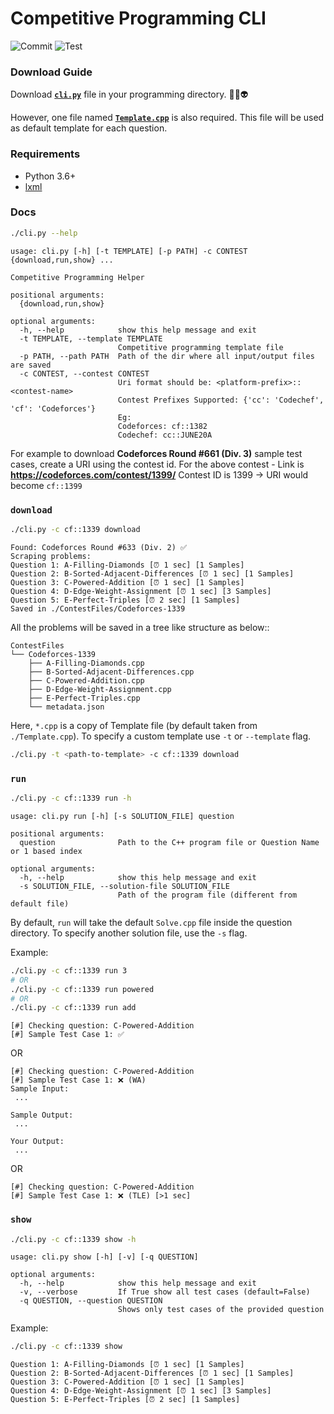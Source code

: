 # Competitive Programming CLI

![Commit](https://github.com/adityaa30/cp-cli/workflows/Check%20Commit/badge.svg)
![Test](https://github.com/adityaa30/cp-cli/workflows/Test/badge.svg)

### Download Guide

Download [**`cli.py`**](https://raw.githubusercontent.com/adityaa30/cp-cli/master/cli.py) file in your programming directory. 🤖👾👽

However, one file named [**`Template.cpp`**](https://raw.githubusercontent.com/adityaa30/cp-cli/master/Template.cpp) is also required. This file will be used as default template for each question.

### Requirements

- Python 3.6+
- [lxml](https://pypi.org/project/lxml/)

### Docs

```bash
./cli.py --help
```

```text
usage: cli.py [-h] [-t TEMPLATE] [-p PATH] -c CONTEST {download,run,show} ...

Competitive Programming Helper

positional arguments:
  {download,run,show}

optional arguments:
  -h, --help            show this help message and exit
  -t TEMPLATE, --template TEMPLATE
                        Competitive programming template file
  -p PATH, --path PATH  Path of the dir where all input/output files are saved
  -c CONTEST, --contest CONTEST
                        Uri format should be: <platform-prefix>::<contest-name>
                        Contest Prefixes Supported: {'cc': 'Codechef', 'cf': 'Codeforces'}
                        Eg:
                        Codeforces: cf::1382
                        Codechef: cc::JUNE20A
```


For example to download **Codeforces Round #661 (Div. 3)** sample test cases, create a URI using the contest id.
For the above contest - Link is **https://codeforces.com/contest/1399/**
Contest ID is 1399 -> URI would become `cf::1399`

### `download`

```bash
./cli.py -c cf::1339 download
```

```text
Found: Codeforces Round #633 (Div. 2) ✅
Scraping problems:
Question 1: A-Filling-Diamonds [⏰ 1 sec] [1 Samples]
Question 2: B-Sorted-Adjacent-Differences [⏰ 1 sec] [1 Samples]
Question 3: C-Powered-Addition [⏰ 1 sec] [1 Samples]
Question 4: D-Edge-Weight-Assignment [⏰ 1 sec] [3 Samples]
Question 5: E-Perfect-Triples [⏰ 2 sec] [1 Samples]
Saved in ./ContestFiles/Codeforces-1339
```

All the problems will be saved in a tree like structure as below::

```text
ContestFiles
└── Codeforces-1339
    ├── A-Filling-Diamonds.cpp
    ├── B-Sorted-Adjacent-Differences.cpp
    ├── C-Powered-Addition.cpp
    ├── D-Edge-Weight-Assignment.cpp
    ├── E-Perfect-Triples.cpp
    └── metadata.json
```

Here, `*.cpp` is a copy of Template file (by default taken from `./Template.cpp`). To specify a custom template use `-t` or `--template` flag.

```bash
./cli.py -t <path-to-template> -c cf::1339 download
```

### `run`

```bash
./cli.py -c cf::1339 run -h
```

```text
usage: cli.py run [-h] [-s SOLUTION_FILE] question

positional arguments:
  question              Path to the C++ program file or Question Name or 1 based index

optional arguments:
  -h, --help            show this help message and exit
  -s SOLUTION_FILE, --solution-file SOLUTION_FILE
                        Path of the program file (different from default file)
```

By default, `run` will take the default `Solve.cpp` file inside the question directory. To specify another solution file, use the `-s` flag.

Example:

```bash
./cli.py -c cf::1339 run 3
# OR
./cli.py -c cf::1339 run powered
# OR
./cli.py -c cf::1339 run add
```

```text
[#] Checking question: C-Powered-Addition
[#] Sample Test Case 1: ✅
```

OR

```text
[#] Checking question: C-Powered-Addition
[#] Sample Test Case 1: ❌ (WA)
Sample Input:
 ...

Sample Output:
 ...

Your Output:
 ...
```

OR

```text
[#] Checking question: C-Powered-Addition
[#] Sample Test Case 1: ❌ (TLE) [>1 sec]
```

### `show`

```bash
./cli.py -c cf::1339 show -h
```

```text
usage: cli.py show [-h] [-v] [-q QUESTION]

optional arguments:
  -h, --help            show this help message and exit
  -v, --verbose         If True show all test cases (default=False)
  -q QUESTION, --question QUESTION
                        Shows only test cases of the provided question
```

Example:

```bash
./cli.py -c cf::1339 show
```

```text
Question 1: A-Filling-Diamonds [⏰ 1 sec] [1 Samples]
Question 2: B-Sorted-Adjacent-Differences [⏰ 1 sec] [1 Samples]
Question 3: C-Powered-Addition [⏰ 1 sec] [1 Samples]
Question 4: D-Edge-Weight-Assignment [⏰ 1 sec] [3 Samples]
Question 5: E-Perfect-Triples [⏰ 2 sec] [1 Samples]
```
